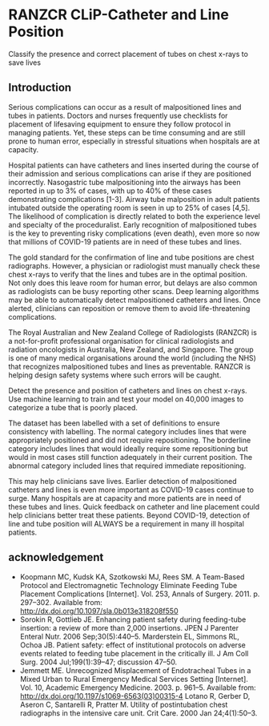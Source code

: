 # RANZCR CLiP-Catheter and Line Position
Classify the presence and correct placement of tubes on chest x-rays to save lives

## Introduction 

Serious complications can occur as a result of malpositioned lines and tubes in patients. Doctors and nurses frequently use checklists for placement of lifesaving equipment to ensure they follow protocol in managing patients. Yet, these steps can be time consuming and are still prone to human error, especially in stressful situations when hospitals are at capacity.

Hospital patients can have catheters and lines inserted during the course of their admission and serious complications can arise if they are positioned incorrectly. Nasogastric tube malpositioning into the airways has been reported in up to 3% of cases, with up to 40% of these cases demonstrating complications [1-3]. Airway tube malposition in adult patients intubated outside the operating room is seen in up to 25% of cases [4,5]. The likelihood of complication is directly related to both the experience level and specialty of the proceduralist. Early recognition of malpositioned tubes is the key to preventing risky complications (even death), even more so now that millions of COVID-19 patients are in need of these tubes and lines.

The gold standard for the confirmation of line and tube positions are chest radiographs. However, a physician or radiologist must manually check these chest x-rays to verify that the lines and tubes are in the optimal position. Not only does this leave room for human error, but delays are also common as radiologists can be busy reporting other scans. Deep learning algorithms may be able to automatically detect malpositioned catheters and lines. Once alerted, clinicians can reposition or remove them to avoid life-threatening complications.

The Royal Australian and New Zealand College of Radiologists (RANZCR) is a not-for-profit professional organisation for clinical radiologists and radiation oncologists in Australia, New Zealand, and Singapore. The group is one of many medical organisations around the world (including the NHS) that recognizes malpositioned tubes and lines as preventable. RANZCR is helping design safety systems where such errors will be caught.

Detect the presence and position of catheters and lines on chest x-rays. Use machine learning to train and test your model on 40,000 images to categorize a tube that is poorly placed.

The dataset has been labelled with a set of definitions to ensure consistency with labelling. The normal category includes lines that were appropriately positioned and did not require repositioning. The borderline category includes lines that would ideally require some repositioning but would in most cases still function adequately in their current position. The abnormal category included lines that required immediate repositioning.

This may help clinicians save lives. Earlier detection of malpositioned catheters and lines is even more important as COVID-19 cases continue to surge. Many hospitals are at capacity and more patients are in need of these tubes and lines. Quick feedback on catheter and line placement could help clinicians better treat these patients. Beyond COVID-19, detection of line and tube position will ALWAYS be a requirement in many ill hospital patients.

## acknowledgement

- Koopmann MC, Kudsk KA, Szotkowski MJ, Rees SM. A Team-Based Protocol and Electromagnetic Technology Eliminate Feeding Tube Placement Complications [Internet]. Vol. 253, Annals of Surgery. 2011. p. 297–302. Available from: http://dx.doi.org/10.1097/sla.0b013e318208f550
- Sorokin R, Gottlieb JE. Enhancing patient safety during feeding-tube insertion: a review of more than 2,000 insertions. JPEN J Parenter Enteral Nutr. 2006 Sep;30(5):440–5.
Marderstein EL, Simmons RL, Ochoa JB. Patient safety: effect of institutional protocols on adverse events related to feeding tube placement in the critically ill. J Am Coll Surg. 2004 Jul;199(1):39–47; discussion 47–50.
- Jemmett ME. Unrecognized Misplacement of Endotracheal Tubes in a Mixed Urban to Rural Emergency Medical Services Setting [Internet]. Vol. 10, Academic Emergency Medicine. 2003. p. 961–5. Available from: http://dx.doi.org/10.1197/s1069-6563(03)00315-4
Lotano R, Gerber D, Aseron C, Santarelli R, Pratter M. Utility of postintubation chest radiographs in the intensive care unit. Crit Care. 2000 Jan 24;4(1):50–3.
